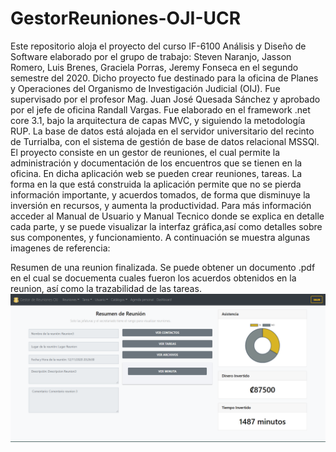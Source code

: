 # GestorReuniones-OJI-UCR
Este repositorio aloja el proyecto del curso IF-6100 Análisis y Diseño de Software elaborado por el grupo de trabajo: Steven Naranjo, Jasson Romero, Luis Brenes, Graciela Porras, Jeremy Fonseca en el segundo semestre del 2020. Dicho proyecto fue destinado para la oficina de Planes y Operaciones del Organismo de Investigación Judicial (OIJ). Fue supervisado por el profesor Mag. Juan José Quesada Sánchez  y aprobado por el jefe de oficina Randall Vargas. Fue elaborado en el framework .net core 3.1, bajo la arquitectura de capas MVC, y siguiendo la metodología RUP. La base de datos está alojada en el servidor universitario del recinto de Turrialba, con el sistema de gestión de base de datos relacional MSSQl. El proyecto consiste en un gestor de reuniones, el cual permite la administración y documentación de los encuentros que se tienen en la oficina. En dicha aplicación web se pueden crear reuniones, tareas. La forma en la que está construida la aplicación permite que no se pierda información importante, y acuerdos tomados, de forma que disminuye la inversión en recursos, y aumenta la productividad. Para más información acceder al Manual de Usuario y Manual Tecnico donde se explica en detalle cada parte, y se puede visualizar la interfaz gráfica,así como detalles sobre sus componentes, y funcionamiento.
A continuación se muestra algunas imagenes de referencia:

Resumen de una reunion finalizada. Se puede obtener un documento .pdf en el cual se docuementa cuales fueron los acuerdos obtenidos en la reunion, así como la trazabilidad de las tareas. 
![](https://github.com/sNaranjoM/GestorReuniones-OJI-UCR/blob/main/img1.png)

